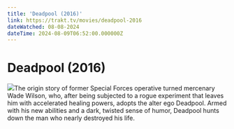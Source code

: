 ```yaml
---
title: 'Deadpool (2016)' 
link: https://trakt.tv/movies/deadpool-2016
dateWatched: 08-08-2024
dateTime: 2024-08-09T06:52:00.000000Z
---
```

# Deadpool (2016)

![](https://walter-r2.trakt.tv/images/movies/000/190/430/fanarts/thumb/b4dcf1fcf4.jpg)The origin story of former Special Forces operative turned mercenary Wade Wilson, who, after being subjected to a rogue experiment that leaves him with accelerated healing powers, adopts the alter ego Deadpool. Armed with his new abilities and a dark, twisted sense of humor, Deadpool hunts down the man who nearly destroyed his life.